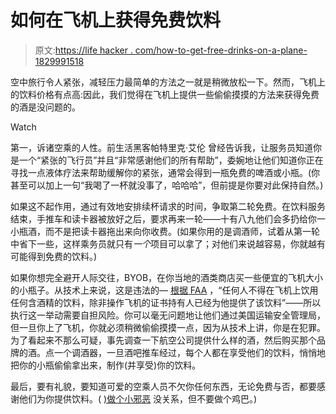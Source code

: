 # 如何在飞机上获得免费饮料

> 原文:[https://life hacker . com/how-to-get-free-drinks-on-a-plane-1829991518](https://lifehacker.com/how-to-get-free-drinks-on-a-plane-1829991518)

空中旅行令人紧张，减轻压力最简单的方法之一就是稍微放松一下。然而，飞机上的饮料价格有点高:因此，我们觉得在飞机上提供一些偷偷摸摸的方法来获得免费的酒是没问题的。

Watch

第一，诉诸空乘的人性。前生活黑客帕特里克·艾伦 曾经告诉我，让服务员知道你是一个“紧张的飞行员”并且“非常感谢他们的所有帮助”，委婉地让他们知道你正在寻找一点液体疗法来帮助缓解你的紧张，通常会得到一瓶免费的啤酒或小瓶。(你甚至可以加上一句“我喝了一杯就没事了，哈哈哈”，但前提是你要对此保持自然。)

如果这不起作用，通过有效地安排续杯请求的时间，争取第二轮免费。在饮料服务结束，手推车和读卡器被放好之后，要求再来一轮——十有八九他们会多扔给你一小瓶酒，而不是把读卡器拖出来向你收费。(如果你用的是调酒师，试着从第一轮中省下一些，这样乘务员就只有*一个*项目可以拿了；对他们来说越容易，你就越有可能得到免费的饮料。)

如果你想完全避开人际交往，BYOB，在你当地的酒类商店买一些便宜的飞机大小的小瓶子。从技术上来说，这是违法的— [根据 FAA](https://www.law.cornell.edu/cfr/text/14/121.575) ，“任何人不得在飞机上饮用任何含酒精的饮料，除非操作飞机的证书持有人已经为他提供了该饮料”——所以执行这一举动需要自担风险。你可以毫无问题地让他们通过美国运输安全管理局，但一旦你上了飞机，你就必须稍微偷偷摸摸一点，因为从技术上讲，你是在犯罪。为了看起来不那么可疑，事先调查一下航空公司提供什么样的酒，然后购买那个品牌的酒。点一个调酒器，一旦酒吧推车经过，每个人都在享受他们的饮料，悄悄地把你的小瓶偷偷拿出来，制作(并享受)你的饮料。

最后，要有礼貌，要知道可爱的空乘人员不欠你任何东西，无论免费与否，都要感谢他们为你提供饮料。( [)做个小邪恶](https://lifehacker.com/c/evil-week) 没关系，但不要做个鸡巴。)